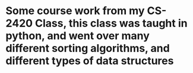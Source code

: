 # Some course work from my CS-2420 Class, this class was taught in python, and went over many different sorting algorithms, and different types of data structures
